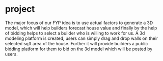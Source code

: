 # project
The major focus of our FYP idea is to use actual factors to generate a 3D model, which will help builders forecast house value and finally by the help of bidding helps to select a builder who is willing to work for us. A 3d modeling platform is created, users can simply drag and drop walls on their selected sqft area of the house. Further it will provide builders a public bidding platform for them to bid on the 3d model which will be posted by users.
